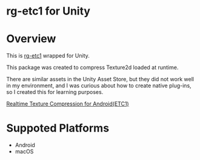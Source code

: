 # rg-etc1 for Unity

# Overview

This is [rg-etc1](https://code.google.com/archive/p/rg-etc1/) wrapped for Unity.

This package was created to compress Texture2d loaded at runtime.

There are similar assets in the Unity Asset Store, but they did not work well in my environment, and I was curious about how to create native plug-ins, so I created this for learning purposes.

[Realtime Texture Compression for Android(ETC1)](https://assetstore.unity.com/packages/tools/realtime-texture-compression-for-android-etc1-7724?locale=ja-JP)

# Suppoted Platforms

- Android
- macOS